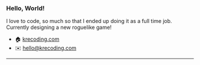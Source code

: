 ### Hello, World!

I love to code, so much so that I ended up doing it as a full time job. Currently designing a new roguelike game!

-  🏠 [krecoding.com](https://www.krecoding.com "Portfolio of Kevin Espinola")
-  ✉️ hello@krecoding.com 
---

<!-- **kre64/kre64** is a ✨ _special_ ✨ repository because its `README.md` (this file) appears on your GitHub profile. -->
